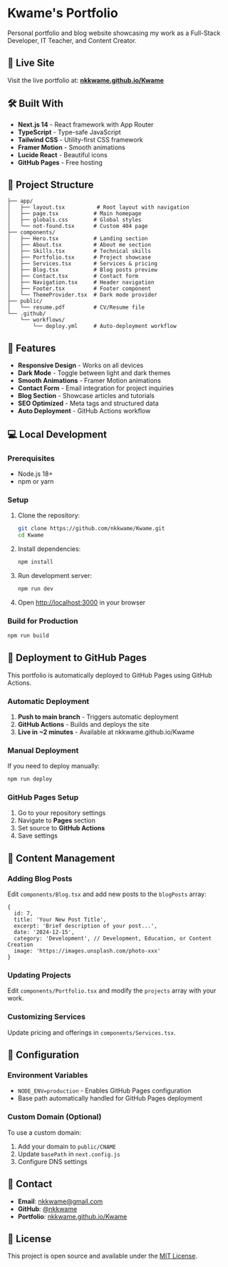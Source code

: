 # Kwame's Portfolio

Personal portfolio and blog website showcasing my work as a Full-Stack Developer, IT Teacher, and Content Creator.

## 🚀 Live Site

Visit the live portfolio at: **[nkkwame.github.io/Kwame](https://nkkwame.github.io/Kwame)**

## 🛠️ Built With

- **Next.js 14** - React framework with App Router
- **TypeScript** - Type-safe JavaScript
- **Tailwind CSS** - Utility-first CSS framework
- **Framer Motion** - Smooth animations
- **Lucide React** - Beautiful icons
- **GitHub Pages** - Free hosting

## 📁 Project Structure

```
├── app/
│   ├── layout.tsx          # Root layout with navigation
│   ├── page.tsx           # Main homepage
│   ├── globals.css        # Global styles
│   └── not-found.tsx      # Custom 404 page
├── components/
│   ├── Hero.tsx           # Landing section
│   ├── About.tsx          # About me section
│   ├── Skills.tsx         # Technical skills
│   ├── Portfolio.tsx      # Project showcase
│   ├── Services.tsx       # Services & pricing
│   ├── Blog.tsx           # Blog posts preview
│   ├── Contact.tsx        # Contact form
│   ├── Navigation.tsx     # Header navigation
│   ├── Footer.tsx         # Footer component
│   └── ThemeProvider.tsx  # Dark mode provider
├── public/
│   └── resume.pdf         # CV/Resume file
└── .github/
    └── workflows/
        └── deploy.yml     # Auto-deployment workflow
```

## 🎨 Features

- **Responsive Design** - Works on all devices
- **Dark Mode** - Toggle between light and dark themes
- **Smooth Animations** - Framer Motion animations
- **Contact Form** - Email integration for project inquiries
- **Blog Section** - Showcase articles and tutorials
- **SEO Optimized** - Meta tags and structured data
- **Auto Deployment** - GitHub Actions workflow

## 💻 Local Development

### Prerequisites
- Node.js 18+ 
- npm or yarn

### Setup
1. Clone the repository:
   ```bash
   git clone https://github.com/nkkwame/Kwame.git
   cd Kwame
   ```

2. Install dependencies:
   ```bash
   npm install
   ```

3. Run development server:
   ```bash
   npm run dev
   ```

4. Open [http://localhost:3000](http://localhost:3000) in your browser

### Build for Production
```bash
npm run build
```

## 🚀 Deployment to GitHub Pages

This portfolio is automatically deployed to GitHub Pages using GitHub Actions.

### Automatic Deployment
1. **Push to main branch** - Triggers automatic deployment
2. **GitHub Actions** - Builds and deploys the site
3. **Live in ~2 minutes** - Available at nkkwame.github.io/Kwame

### Manual Deployment
If you need to deploy manually:
```bash
npm run deploy
```

### GitHub Pages Setup
1. Go to your repository settings
2. Navigate to **Pages** section
3. Set source to **GitHub Actions**
4. Save settings

## 📝 Content Management

### Adding Blog Posts
Edit `components/Blog.tsx` and add new posts to the `blogPosts` array:

```tsx
{
  id: 7,
  title: 'Your New Post Title',
  excerpt: 'Brief description of your post...',
  date: '2024-12-15',
  category: 'Development', // Development, Education, or Content Creation
  image: 'https://images.unsplash.com/photo-xxx'
}
```

### Updating Projects
Edit `components/Portfolio.tsx` and modify the `projects` array with your work.

### Customizing Services
Update pricing and offerings in `components/Services.tsx`.

## 🔧 Configuration

### Environment Variables
- `NODE_ENV=production` - Enables GitHub Pages configuration
- Base path automatically handled for GitHub Pages deployment

### Custom Domain (Optional)
To use a custom domain:
1. Add your domain to `public/CNAME`
2. Update `basePath` in `next.config.js`
3. Configure DNS settings

## 📧 Contact

- **Email**: nkkwame@gmail.com
- **GitHub**: [@nkkwame](https://github.com/nkkwame)
- **Portfolio**: [nkkwame.github.io/Kwame](https://nkkwame.github.io/Kwame)

## 📄 License

This project is open source and available under the [MIT License](LICENSE).

